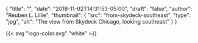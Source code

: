 {
	"title": "",
	"date": "2018-11-02T14:31:53-05:00",
	"draft": "false",
	"author": "Reuben L. Lillie",
	"thumbnail": {
		"src": "from-skydeck-southeast",
		"type": "jpg",
		"alt": "The view from Skydeck Chicago, looking southeast"
	}
}

<section class="center has-figure">
	{{< svg "logo-color.svg" "white" >}}
</section>
